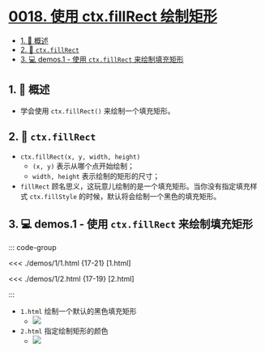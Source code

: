# [0018. 使用 ctx.fillRect 绘制矩形](https://github.com/Tdahuyou/TNotes.canvas/tree/main/notes/0018.%20%E4%BD%BF%E7%94%A8%20ctx.fillRect%20%E7%BB%98%E5%88%B6%E7%9F%A9%E5%BD%A2)

<!-- region:toc -->

- [1. 📝 概述](#1--概述)
- [2. 📒 `ctx.fillRect`](#2--ctxfillrect)
- [3. 💻 demos.1 - 使用 `ctx.fillRect` 来绘制填充矩形](#3--demos1---使用-ctxfillrect-来绘制填充矩形)

<!-- endregion:toc -->

## 1. 📝 概述

- 学会使用 `ctx.fillRect()` 来绘制一个填充矩形。

## 2. 📒 `ctx.fillRect`

- `ctx.fillRect(x, y, width, height)`
  - `(x, y)` 表示从哪个点开始绘制；
  - `width, height` 表示绘制的矩形的尺寸；
- `fillRect` 顾名思义，这玩意儿绘制的是一个填充矩形。当你没有指定填充样式 `ctx.fillStyle` 的时候，默认将会绘制一个黑色的填充矩形。

## 3. 💻 demos.1 - 使用 `ctx.fillRect` 来绘制填充矩形

::: code-group

<<< ./demos/1/1.html {17-21} [1.html]

<<< ./demos/1/2.html {17-19} [2.html]

:::

- `1.html` 绘制一个默认的黑色填充矩形
  - ![](https://cdn.jsdelivr.net/gh/Tdahuyou/imgs@main/2024-10-04-00-45-56.png)
- `2.html` 指定绘制矩形的颜色
  - ![](https://cdn.jsdelivr.net/gh/Tdahuyou/imgs@main/2024-10-04-00-46-11.png)
